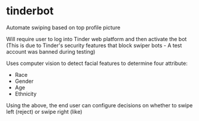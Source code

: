 # tinderbot
Automate swiping based on top profile picture

Will require user to log into Tinder web platform and then activate the bot
(This is due to Tinder's security features that block swiper bots - A test account was banned during testing)

Uses computer vision to detect facial features to determine four attribute:
- Race
- Gender
- Age
- Ethnicity

Using the above, the end user can configure decisions on whether to swipe left (reject) or swipe right (like)
